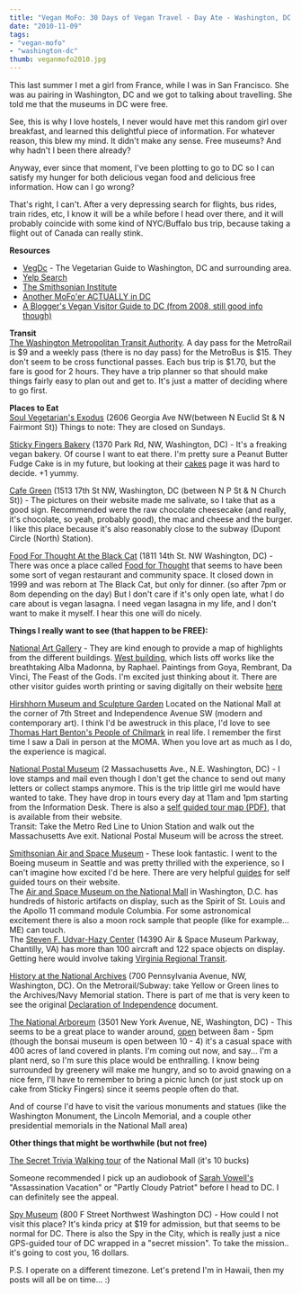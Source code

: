 ```yaml
---
title: "Vegan MoFo: 30 Days of Vegan Travel - Day Ate - Washington, DC - Looking for The American Experience"
date: "2010-11-09"
tags:
- "vegan-mofo"
- "washington-dc"
thumb: veganmofo2010.jpg
---
```


This last summer I met a girl from France, while I was in San Francisco. She was au pairing in Washington, DC and we got to talking about travelling. She told me that the museums in DC were free.

See, this is why I love hostels, I never would have met this random girl over breakfast, and learned this delightful piece of information. For whatever reason, this blew my mind. It didn't make any sense. Free museums? And why hadn't I been there already?  

Anyway, ever since that moment, I've been plotting to go to DC so I can satisfy my hunger for both delicious vegan food and delicious free information. How can I go wrong?  

That's right, I can't. After a very depressing search for flights, bus rides, train rides, etc, I know it will be a while before I head over there, and it will probably coincide with some kind of NYC/Buffalo bus trip, because taking a flight out of Canada can really stink.  

**Resources**  

- [VegDc](http://www.vegdc.com/) - The Vegetarian Guide to Washington, DC and surrounding area.
- [Yelp Search](http://www.yelp.com/search?find_desc=vegan&ns=1&find_loc=Washington,+DC)
- [The Smithsonian Institute](http://www.si.edu/)
- [Another MoFo'er ACTUALLY in DC](http://veganopoly.wordpress.com/2010/11/04/vegan-in-dc/)
- [A Blogger's Vegan Visitor Guide to DC (from 2008, still good info though)](http://vegtalk.blogspot.com/2008/03/vegan-visitor-guide-to-washington-dc.html)

**Transit**  
[The Washington Metropolitan Transit Authority](http://www.wmata.com/). A day pass for the MetroRail is $9 and a weekly pass (there is no day pass) for the MetroBus is $15. They don't seem to be cross functional passes. Each bus trip is $1.70, but the fare is good for 2 hours. They have a trip planner so that should make things fairly easy to plan out and get to. It's just a matter of deciding where to go first.  

**Places to Eat**  
[Soul Vegetarian's Exodus](http://www.yelp.com/biz/soul-vegetarians-exodus-washington) (2606 Georgia Ave NW(between N Euclid St & N Fairmont St)) Things to note: They are closed on Sundays.  

[Sticky Fingers Bakery](http://stickyfingersbakery.com/) (1370 Park Rd, NW, Washington, DC) - It's a freaking vegan bakery. Of course I want to eat there. I'm pretty sure a Peanut Butter Fudge Cake is in my future, but looking at their [cakes](http://www.stickyfingersbakery.com/index.php?option=com_content&task=view&id=13&Itemid=20) page it was hard to decide. +1 yummy.  

[Cafe Green](http://www.javagreen.net/) (1513 17th St NW, Washington, DC (between N P St & N Church St)) - The pictures on their website made me salivate, so I take that as a good sign. Recommended were the raw chocolate cheesecake (and really, it's chocolate, so yeah, probably good), the mac and cheese and the burger. I like this place because it's also reasonably close to the subway (Dupont Circle (North) Station).  

[Food For Thought At the Black Cat](http://www.blackcatdc.com/food.html) (1811 14th St. NW Washington, DC) - There was once a place called [Food for Thought](http://myspiritualrevelationsandotherbs.com/photogalleryHover1.html) that seems to have been some sort of vegan restaurant and community space. It closed down in 1999 and was reborn at The Black Cat, but only for dinner. (so after 7pm or 8om depending on the day) But I don't care if it's only open late, what I do care about is vegan lasagna. I need vegan lasagna in my life, and I don't want to make it myself. I hear this one will do nicely.  


**Things I really want to see (that happen to be FREE):**  

[National Art Gallery](http://www.nga.gov/home.htm) - They are kind enough to provide a map of highlights from the different buildings. [West building](http://www.nga.gov/collection/pdf/wbhighlights.pdf), which lists off works like the breathtaking Alba Madonna, by Raphael. Paintings from Goya, Rembrant, Da Vinci, The Feast of the Gods. I'm excited just thinking about it. There are other visitor guides worth printing or saving digitally on their website [here](http://www.nga.gov/ginfo/index.shtm)  


[Hirshhorn Museum and Sculpture Garden](http://hirshhorn.si.edu/visit/index.asp?key=8) Located on the National Mall at the corner of 7th Street and Independence Avenue SW (modern and contemporary art). I think I'd be awestruck in this place, I'd love to see [Thomas Hart Benton's People of Chilmark](http://hirshhorn.si.edu/visit/collection_object.asp?key=30&subkey=3937) in real life. I remember the first time I saw a Dali in person at the MOMA. When you love art as much as I do, the experience is magical.  


[National Postal Museum](http://www.postalmuseum.si.edu/index.html) (2 Massachusetts Ave., N.E. Washington, DC) - I love stamps and mail even though I don't get the chance to send out many letters or collect stamps anymore. This is the trip little girl me would have wanted to take. They have drop in tours every day at 11am and 1pm starting from the Information Desk. There is also a [self guided tour map (PDF)](http://www.postalmuseum.si.edu/museum/NPM_Self-Guide.pdf), that is available from their website.  
Transit: Take the Metro Red Line to Union Station and walk out the Massachusetts Ave exit. National Postal Museum will be across the street.  


[Smithsonian Air and Space Museum](http://www.nasm.si.edu/) - These look fantastic. I went to the Boeing museum in Seattle and was pretty thrilled with the experience, so I can't imagine how excited I'd be here. There are very helpful [guides](http://www.nasm.si.edu/visit/guides/index.cfm) for self guided tours on their website.  
The [Air and Space Museum on the National Mall](http://www.nasm.si.edu/museum/flagship.cfm) in Washington, D.C. has hundreds of historic artifacts on display, such as the Spirit of St. Louis and the Apollo 11 command module Columbia. For some astronomical excitement there is also a moon rock sample that people (like for example... ME) can touch.  
The [Steven F. Udvar-Hazy Center](http://www.nasm.si.edu/museum/udvarhazy/) (14390 Air & Space Museum Parkway, Chantilly, VA) has more than 100 aircraft and 122 space objects on display. Getting here would involve taking [Virginia Regional Transit](http://www.vatransit.org/bus_schedules.cfm).  


[History at the National Archives](http://www.archives.gov/) (700 Pennsylvania Avenue, NW, Washington, DC). On the Metrorail/Subway: take Yellow or Green lines to the Archives/Navy Memorial station. There is part of me that is very keen to see the original [Declaration of Independence](http://en.wikipedia.org/wiki/United_States_Declaration_of_Independence) document.  


[The National Arboreum](http://www.usna.usda.gov/) (3501 New York Avenue, NE, Washington, DC) - This seems to be a great place to wander around, [open](http://www.usna.usda.gov/Information/hoursadm.html) between 8am - 5pm (though the bonsai museum is open between 10 - 4) it's a casual space with 400 acres of land covered in plants. I'm coming out now, and say... I'm a plant nerd, so I'm sure this place would be enthralling. I know being surrounded by greenery will make me hungry, and so to avoid gnawing on a nice fern, I'll have to remember to bring a picnic lunch (or just stock up on cake from Sticky Fingers) since it seems people often do that.  


And of course I'd have to visit the various monuments and statues (like the Washington Monument, the Lincoln Memorial, and a couple other presidential memorials in the National Mall area)  


**Other things that might be worthwhile (but not free)**  

[The Secret Trivia Walking tour](http://www.washingtonwalks.com/tours/secret-dc-trivia.shtml) of the National Mall (it's 10 bucks)  


Someone recommended I pick up an audiobook of [Sarah Vowell's](http://en.wikipedia.org/wiki/Sarah_Vowell) "Assassination Vacation" or "Partly Cloudy Patriot" before I head to DC. I can definitely see the appeal.  


[Spy Museum](http://www.spymuseum.org/) (800 F Street Northwest Washington DC) - How could I not visit this place? It's kinda pricy at $19 for admission, but that seems to be normal for DC. There is also the Spy in the City, which is really just a nice GPS-guided tour of DC wrapped in a "secret mission". To take the mission.. it's going to cost you, 16 dollars.  


P.S. I operate on a different timezone. Let's pretend I'm in Hawaii, then my posts will all be on time... :)

